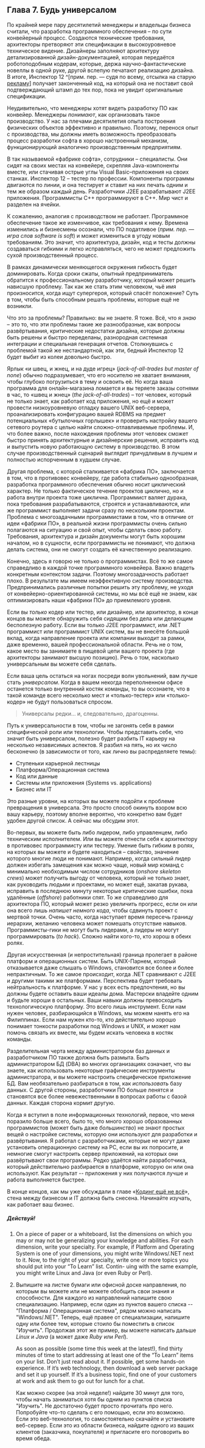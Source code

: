 ## Глава 7. Будь универсалом

По крайней мере пару десятилетий менеджеры и владельцы бизнеса считали, что разработка программного
обеспечения – по сути конвейерный процесс. Создаются технические требования, архитекторы претворяют
эти спецификации в высокоуровневое техническое видение. Дизайнеры заполняют архитектуру
детализированной дизайн-документацией, которая передаётся роботоподобным кодерам, которые, держа
научно-фантастические новеллы в одной руке, другой вслепую печатают реализацию дизайна. В итоге,
Инспектор 12 ^[прим. пер. — судя по всему, отсылка на старую [рекламу](http://www.youtube.com/watch?v=i3jiu4_rsGM)]
получает законченный код, на который она не поставит свой подтверждающий штамп
до тех пор, пока не увидит оригинальные спецификации.

Неудивительно, что менеджеры хотят видеть разработку ПО как конвейер. Менеджеры _понимают_, как
организовать такое производство. У нас за плечами десятилетия опыта построения физических
объектов эффективно и правильно. Поэтому, перенося опыт с производства, мы должны иметь возможность
преобразовать процесс разработки софта в хорошо настроенный механизм, функционирующий аналогично
производственным предприятиям.

В так называемой «фабрике софта», сотрудники – специалисты. Они сидят на своих местах на конвейере,
скрепляя Java-компоненты вместе, или стачивая острые углы Visual Basic–приложения на своих
станках. Инспектор 12 – тестер по профессии. Компоненты программы двигаются по линии, и она
тестирует и ставит на них печать одним и тем же образом каждый день. Разработчики J2EE разрабатывают
J2EE приложения. Программисты С++ программируют в С++. Мир чист и разделен на ячейки.

<a name="habracut"></a>

К сожалению, аналогия с производством не работает. Программное обеспечение такое же изменчивое, как
требования к нему. Времена изменились и бизнесмены осознали, что ПО податливое (_прим. пер. — игра
слов software is soft_) и может измениться в угоду новым требованиям. Это значит, что архитектура,
дизайн, код и тесты должны создаваться гибкими и легко исправляться, чего не может предложить сухой
производственный процесс.

В рамках динамически меняющегося окружения гибкость будет доминировать. Когда сроки сжаты, опытный
предприниматель обратится к профессиональному разработчику, который может решить нависшую проблему.
Так как же стать этим человеком, чьё имя произносится, когда ищут супергероя, который спасёт
положение? Суть в том, чтобы быть способным решать проблемы, которые ещё не возникли.

Что это за проблемы? Правильно: вы не знаете. Я тоже. Всё, что я _знаю_ – это то, что эти проблемы
такие же разнообразные, как вопросы развёртывания, критические недостатки дизайна, которые должны
быть решены и быстро переделаны, разнородная системная интеграции и специальная генерация отчетов.
Столкнувшись с проблемой такой же нестандартной, как эти, бедный Инспектор 12 будет выбит из колеи
довольно быстро.

Ярлык «и швец, и жнец, и на дуде игрец» (_jack-of-all-trades but master of none_) обычно
подразумевает, что его носителю не хватает внимания, чтобы глубоко погрузиться в тему и освоить её.
Но когда ваша программа для онлайн-магазина ломается и вы теряете заказы сотнями в час, то «швец и
жнец» (_the jack-of-all-trades_) – тот человек, который не только знает, как работает код
приложения, но ещё и может провести низкоуровневую отладку вашего UNIX веб-сервера, проанализировать
конфигурацию вашей RDBMS на предмет потенциальных «бутылочных горлышек» и проверить настройку вашего
сетевого роутера с целью найти сложно-отлавливаемые проблемы. И, что более важно, после нахождения
проблемы этот человек сможет быстро принять архитектурные и дизайнерские решения, исправить код и
выпустить новую работающую систему в производство. В этом случае производственный сценарий выглядит
причудливым в лучшем и полностью испорченным в худшем случае.

Другая проблема, с которой сталкивается «фабрика ПО», заключается в том, что в противовес конвейеру,
где работа стабильно однообразная, разработка программного обеспечения обычно носит циклический
характер. Не только фактическое течение проектов циклично, но и работа внутри проекта тоже циклична.
Программист валяет дурака, пока требования разрабатываются, строятся и устанавливаются, или же
программист выполняет задачи сразу по нескольким проектам. Проблема с многозадачными программистами
в том, что в отличие от идеи «фабрики ПО», в реальной жизни программисты очень сильно полагаются на
ситуацию и свой опыт, чтобы сделать свою работу. Требования, архитектура и дизайн документы могут
быть хорошим началом, но в сущности, если программисты не понимают, что должна делать система, они
не смогут создать её качественную реализацию.

Конечно, здесь я говорю не только о программистах. Всё то же самое справедливо в каждой точке
программного конвейера. Важно владеть конкретным контекстом задачи. Поэтому многозадачность
работает плохо. В результате мы имеем неэффективную систему производства. Предпринимались различные
попытки решить эту проблему, не уходя от конвейерно-ориентированной системы, но мы всё ещё не знаем,
как оптимизировать наши «фабрики ПО» до приемлемого уровня.

Если вы _только_ кодер или тестер, или дизайнер, или архитектор, в конце концов вы можете обнаружить
себя сидящим без дела или делающим бесполезную работу. Если вы только J2EE программист, или .NET
программист или программист UNIX систем, вы не внесёте большой вклад, когда направление проекта или
компании выходит за рамки, даже временно, вашей профессиональной области. Речь не о том, какое место
вы занимаете в пищевой цепи вашего проекта (где архитекторы занимают высшую позицию). Речь о том,
насколько универсальным вы можете себя сделать.

Если ваша цель остаться на ногах посреди волн увольнений, вам лучше стать _универсалом_. Когда в
вашем некогда переполненном офисе останется только внутренний костяк команды, то вы осознаете, что в
такой команде всего несколько мест и «только-тестер» или «только-кодер» не будут пользоваться
спросом.

> Универсалы редки… и, следовательно, драгоценны.

Путь к универсальности в том, чтобы не загонять себя в рамки специфической роли или технологии.
Чтобы представить себе, что значит быть универсалом, полезно будет разбить IT карьеру на несколько
независимых аспектов. Я разбил на пять, но их число бесконечно (в зависимости от того, как лично вы
распределяете темы):

* Ступеньки карьерной лестницы
* Платформа/Операционная система
* Код или данные
* Системы или приложения (Systems vs. applications)
* Бизнес или IT

Это разные уровни, на которых вы можете подойти к проблеме превращения в универсала. Это просто
способ окинуть взором всю вашу карьеру, поэтому вполне вероятно, что конкретно вам будет удобен
другой список. А сейчас мы обсудим этот.

Во-первых, вы можете быть либо лидером, либо управленцем, либо техническим исполнителем. Или вы
можете отнести себя к архитектору в противовес программисту или тестеру. Умение быть гибким в ролях,
на которых вы можете и будете находиться – свойство, значение которого многие люди не понимают.
Например, когда сильный лидер должен избегать замещения как можно чаще, новый мир команд с
минимально необходимым числом сотрудников (_onshore skeleton crews_) может получить выгоду от
человека, который не только знает, как руководить людьми и проектами, но может ещё, закатав рукава,
исправить в последнюю минуту некоторые критические ошибки, пока удалённые (_offshore_) работники
спят. То же справедливо для архитектора ПО, который может резко увеличить прогресс, если он или она
всего лишь _напишет немного кода_, чтобы сдвинуть проект с мертвой точки. Очень часто, когда наступает время
пересечь границу иерархии, желанию человека может помешать отсутствие навыков.
Программисты-гики не могут быть лидерами, а лидеры не могут программировать (_to hack_). Сложно
найти кого-то, кто хорош в обеих ролях.

Другая искусственная (и непростительная) граница пролегает в районе платформ и операционных систем.
Быть UNIX-Парнем, который отказывается даже слышать о Windows, становится все более и более
непрактичным. То же самое происходит, когда .NET сравнивают с J2EE и другими такими же платформами. Перспектива
будет требовать нейтральность к платформе. У нас у всех есть предпочтения, но вы должны будете
оставить ваши идеалы дома. Мастерски владейте одним и будьте хороши в остальных. Ваши навыки должны
превосходить технологическую платформу. Это всего лишь инструмент. Если нам нужен человек,
разбирающийся в Windows, мы можем нанять его на Филиппинах. Если нам нужен кто-то, кто действительно
хорошо понимает тонкости разработки под Windows и UNIX, и может нам помочь связать их вместе, мы
будем искать человека в костяк команды.

Разделительная черта между администратором баз данных и разработчиком ПО также должна быть
размыта. Быть администратором БД (DBA) во многих организациях означает, что вы знаете, как
использовать некоторые графические инструменты администратора, и вы можете настроить специфическое
приложение БД. Вам необязательно разбираться в том, как _использовать_ базу данных. С другой стороны,
разработчики ПО больше ленятся и становятся все более невежественными в вопросах работы с базой
данных. Каждая сторона кормит другую.

Когда я вступил в поле информационных технологий, первое, что меня поразило больше всего, было то,
что много хорошо образованных программистов (может быть даже _большинство_) не знают простых вещей о
настройке системы, которую они используют для разработки и развёртывания. Я работал с
разработчиками, которые не могут даже установить операционную систему на PC, если вы их попросите, и
немногие смогут настроить сервер приложений, на которых они развёртывают свои программы. Редко
удаётся найти разработчика, который действительно разбирается в платформе, которую он или она
используют. Как результат -- приложения у них получаются лучше и работа выполняется быстрее.

В конце концов, как мы уже обсуждали в главе «[Кодинг ещё не всё](http://habrahabr.ru/post/86590/)»,
стена между бизнесом и IT должна быть снесена. Начинайте изучать, как работает ваш бизнес.

##### Действуй!

1. On a piece of paper or a whiteboard, list the dimensions on which you may or may not be generalizing your knowledge and abilities. For each dimension, write your specialty. For example, if Platform and Operating System is one of your dimensions, you might write Windows/.NET next to it. Now, to the right of your specialty, write one or more topics you should put into your “To Learn” list. Contin- uing with the same example, you might write Linux and Java (or even Ruby or Perl).

1. Выпишите на листке бумаги или офисной доске направления, по которым вы можете
    или не можете обобщить свои знания и способности. Для каждого из направлений напишите
    свою специализацию. Например, если один из пунктов вашего списка --
    "Платформа / Операционная система", рядом можно написать "Windows/.NET".
    Теперь, ещё правее от специализации, напишите одну или более тем, которые
    стоило бы поместить в список "Изучить". Продолжая этот же пример, вы
    можете написать дальше _Linux_ и _Java_ (а может даже _Ruby_ или _Perl_).

    As soon as possible (some time this week at the latest!), find thirty minutes of
    time to start addressing at least one of the “To Learn” items on your list.
    Don’t just read about it. If possible, get some hands-on experience. If it’s web
    technology, then download a web server package and set it up yourself. If it’s a
    business topic, find one of your customers at work and ask them to go out for
    lunch for a chat.

    Как можно скорее (на этой неделе!) найдите 30 минут для того,
    чтобы начать заниматься хотя бы одним из пунктов списка "Изучить".
    Не достаточно будет просто прочитать про него. Попробуйте что-то сделать с его
    помощью, если это возможно. Если это веб-технология, то самостоятельно скачайте и установите веб-сервер.
    Если это из области бизнеса, найдите одного из ваших клиентов
    (заказчика, покупателя) и пригласите его поговорить во время обеда.


